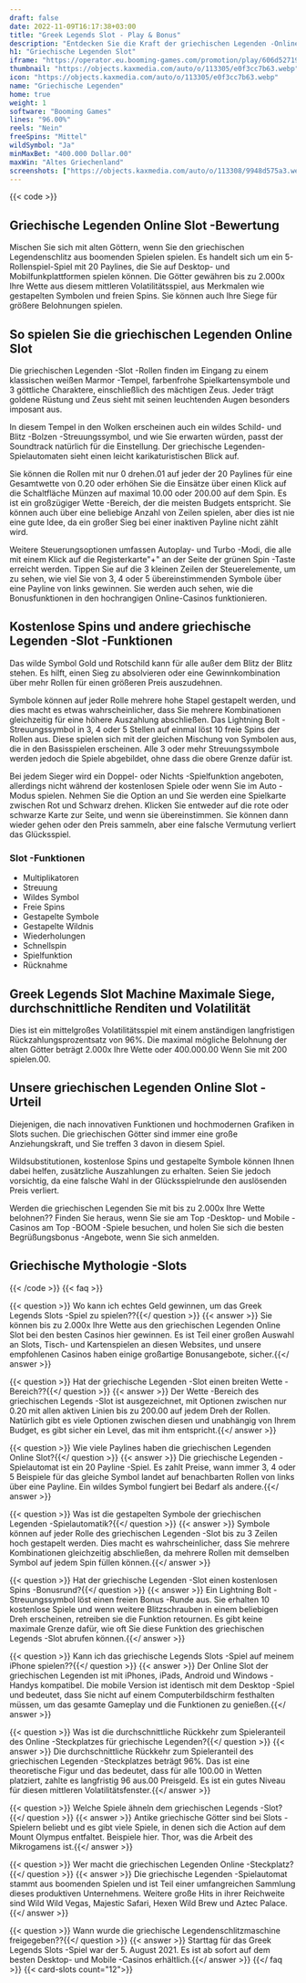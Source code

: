 ```yaml
---
draft: false
date: 2022-11-09T16:17:38+03:00
title: "Greek Legends Slot - Play & Bonus"
description: "Entdecken Sie die Kraft der griechischen Legenden -Online Slot in unserer vollständigen Überprüfung des Gameplays & Features. Wir werden auch zeigen, wo wir mit dem besten Casino -Bonus spielen können."
h1: "Griechische Legenden Slot"
iframe: "https://operator.eu.booming-games.com/promotion/play/606d52719e1ee6001cfdf21e/desktop/demo-links/en"
thumbnail: "https://objects.kaxmedia.com/auto/o/113305/e0f3cc7b63.webp"
icon: "https://objects.kaxmedia.com/auto/o/113305/e0f3cc7b63.webp"
name: "Griechische Legenden"
home: true
weight: 1
software: "Booming Games"
lines: "96.00%"
reels: "Nein"
freeSpins: "Mittel"
wildSymbol: "Ja"
minMaxBet: "400.000 Dollar.00"
maxWin: "Altes Griechenland"
screenshots: ["https://objects.kaxmedia.com/auto/o/113308/9948d575a3.webp"]
---
```


{{< code >}}<h2>Griechische Legenden Online Slot -Bewertung</h2><p>Mischen Sie sich mit alten Göttern, wenn Sie den griechischen Legendenschlitz aus boomenden Spielen spielen. Es handelt sich um ein 5-Rollenspiel-Spiel mit 20 Paylines, die Sie auf Desktop- und Mobilfunkplattformen spielen können. Die Götter gewähren bis zu 2.000x Ihre Wette aus diesem mittleren Volatilitätsspiel, aus Merkmalen wie gestapelten Symbolen und freien Spins. Sie können auch Ihre Siege für größere Belohnungen spielen.</p><h2>So spielen Sie die griechischen Legenden Online Slot</h2><p>Die griechischen Legenden -Slot -Rollen finden im Eingang zu einem klassischen weißen Marmor -Tempel, farbenfrohe Spielkartensymbole und 3 göttliche Charaktere, einschließlich des mächtigen Zeus. Jeder trägt goldene Rüstung und Zeus sieht mit seinen leuchtenden Augen besonders imposant aus.</p><p>In diesem Tempel in den Wolken erscheinen auch ein wildes Schild- und Blitz -Bolzen -Streuungssymbol, und wie Sie erwarten würden, passt der Soundtrack natürlich für die Einstellung. Der griechische Legenden-Spielautomaten sieht einen leicht karikaturistischen Blick auf.</p><p>Sie können die Rollen mit nur 0 drehen.01 auf jeder der 20 Paylines für eine Gesamtwette von 0.20 oder erhöhen Sie die Einsätze über einen Klick auf die Schaltfläche Münzen auf maximal 10.00 oder 200.00 auf dem Spin. Es ist ein großzügiger Wette -Bereich, der die meisten Budgets entspricht. Sie können auch über eine beliebige Anzahl von Zeilen spielen, aber dies ist nie eine gute Idee, da ein großer Sieg bei einer inaktiven Payline nicht zählt wird.</p><p>Weitere Steuerungsoptionen umfassen Autoplay- und Turbo -Modi, die alle mit einem Klick auf die Registerkarte"+" an der Seite der grünen Spin -Taste erreicht werden. Tippen Sie auf die 3 kleinen Zeilen der Steuerelemente, um zu sehen, wie viel Sie von 3, 4 oder 5 übereinstimmenden Symbole über eine Payline von links gewinnen. Sie werden auch sehen, wie die Bonusfunktionen in den hochrangigen Online-Casinos funktionieren.</p><h2>Kostenlose Spins und andere griechische Legenden -Slot -Funktionen</h2><p>Das wilde Symbol Gold und Rotschild kann für alle außer dem Blitz der Blitz stehen. Es hilft, einen Sieg zu absolvieren oder eine Gewinnkombination über mehr Rollen für einen größeren Preis auszudehnen.</p><p>Symbole können auf jeder Rolle mehrere hohe Stapel gestapelt werden, und dies macht es etwas wahrscheinlicher, dass Sie mehrere Kombinationen gleichzeitig für eine höhere Auszahlung abschließen. Das Lightning Bolt -Streuungssymbol in 3, 4 oder 5 Stellen auf einmal löst 10 freie Spins der Rollen aus. Diese spielen sich mit der gleichen Mischung von Symbolen aus, die in den Basisspielen erscheinen. Alle 3 oder mehr Streuungssymbole werden jedoch die Spiele abgebildet, ohne dass die obere Grenze dafür ist.</p><p>Bei jedem Sieger wird ein Doppel- oder Nichts -Spielfunktion angeboten, allerdings nicht während der kostenlosen Spiele oder wenn Sie im Auto -Modus spielen. Nehmen Sie die Option an und Sie werden eine Spielkarte zwischen Rot und Schwarz drehen. Klicken Sie entweder auf die rote oder schwarze Karte zur Seite, und wenn sie übereinstimmen. Sie können dann wieder gehen oder den Preis sammeln, aber eine falsche Vermutung verliert das Glücksspiel.</p><h3>
Slot -Funktionen</h3><ul>
<li></span>
Multiplikatoren</li>
<li></span>
Streuung</li>
<li></span>
Wildes Symbol</li>
<li></span>
Freie Spins</li>
<li></span>
Gestapelte Symbole</li>
<li></span>
Gestapelte Wildnis</li>
<li></span>
Wiederholungen</li>
<li></span>
Schnellspin</li>
<li></span>
Spielfunktion</li>
<li></span>
Rücknahme</li></ul><h2>Greek Legends Slot Machine Maximale Siege, durchschnittliche Renditen und Volatilität</h2><p>Dies ist ein mittelgroßes Volatilitätsspiel mit einem anständigen langfristigen Rückzahlungsprozentsatz von 96%. Die maximal mögliche Belohnung der alten Götter beträgt 2.000x Ihre Wette oder 400.000.00 Wenn Sie mit 200 spielen.00.</p><h2>Unsere griechischen Legenden Online Slot -Urteil</h2><p>Diejenigen, die nach innovativen Funktionen und hochmodernen Grafiken in Slots suchen. Die griechischen Götter sind immer eine große Anziehungskraft, und Sie treffen 3 davon in diesem Spiel.</p><p>Wildsubstitutionen, kostenlose Spins und gestapelte Symbole können Ihnen dabei helfen, zusätzliche Auszahlungen zu erhalten. Seien Sie jedoch vorsichtig, da eine falsche Wahl in der Glücksspielrunde den auslösenden Preis verliert.</p><p>Werden die griechischen Legenden Sie mit bis zu 2.000x Ihre Wette belohnen?? Finden Sie heraus, wenn Sie sie am Top -Desktop- und Mobile -Casinos am Top -BOOM -Spiele besuchen, und holen Sie sich die besten Begrüßungsbonus -Angebote, wenn Sie sich anmelden.</p><h2>Griechische Mythologie -Slots</h2>
{{< /code >}}
{{< faq >}}

{{< question >}} Wo kann ich echtes Geld gewinnen, um das Greek Legends Slots -Spiel zu spielen??{{</ question >}}
{{< answer >}} Sie können bis zu 2.000x Ihre Wette aus den griechischen Legenden Online Slot bei den besten Casinos hier gewinnen. Es ist Teil einer großen Auswahl an Slots, Tisch- und Kartenspielen an diesen Websites, und unsere empfohlenen Casinos haben einige großartige Bonusangebote, sicher.{{</ answer >}}

{{< question >}} Hat der griechische Legenden -Slot einen breiten Wette -Bereich??{{</ question >}}
{{< answer >}} Der Wette -Bereich des griechischen Legends -Slot ist ausgezeichnet, mit Optionen zwischen nur 0.20 mit allen aktiven Linien bis zu 200.00 auf jedem Dreh der Rollen. Natürlich gibt es viele Optionen zwischen diesen und unabhängig von Ihrem Budget, es gibt sicher ein Level, das mit ihm entspricht.{{</ answer >}}

{{< question >}} Wie viele Paylines haben die griechischen Legenden Online Slot?{{</ question >}}
{{< answer >}} Die griechische Legenden -Spielautomat ist ein 20 Payline -Spiel. Es zahlt Preise, wann immer 3, 4 oder 5 Beispiele für das gleiche Symbol landet auf benachbarten Rollen von links über eine Payline. Ein wildes Symbol fungiert bei Bedarf als andere.{{</ answer >}}

{{< question >}} Was ist die gestapelten Symbole der griechischen Legenden -Spielautomatik?{{</ question >}}
{{< answer >}} Symbole können auf jeder Rolle des griechischen Legenden -Slot bis zu 3 Zeilen hoch gestapelt werden. Dies macht es wahrscheinlicher, dass Sie mehrere Kombinationen gleichzeitig abschließen, da mehrere Rollen mit demselben Symbol auf jedem Spin füllen können.{{</ answer >}}

{{< question >}} Hat der griechische Legenden -Slot einen kostenlosen Spins -Bonusrund?{{</ question >}}
{{< answer >}} Ein Lightning Bolt -Streuungssymbol löst einen freien Bonus -Runde aus. Sie erhalten 10 kostenlose Spiele und wenn weitere Blitzschrauben in einem beliebigen Dreh erscheinen, retreiben sie die Funktion retournen. Es gibt keine maximale Grenze dafür, wie oft Sie diese Funktion des griechischen Legends -Slot abrufen können.{{</ answer >}}

{{< question >}} Kann ich das griechische Legends Slots -Spiel auf meinem iPhone spielen??{{</ question >}}
{{< answer >}} Der Online Slot der griechischen Legenden ist mit iPhones, iPads, Android und Windows -Handys kompatibel. Die mobile Version ist identisch mit dem Desktop -Spiel und bedeutet, dass Sie nicht auf einem Computerbildschirm festhalten müssen, um das gesamte Gameplay und die Funktionen zu genießen.{{</ answer >}}

{{< question >}} Was ist die durchschnittliche Rückkehr zum Spieleranteil des Online -Steckplatzes für griechische Legenden?{{</ question >}}
{{< answer >}} Die durchschnittliche Rückkehr zum Spieleranteil des griechischen Legenden -Steckplatzes beträgt 96%. Das ist eine theoretische Figur und das bedeutet, dass für alle 100.00 in Wetten platziert, zahlte es langfristig 96 aus.00 Preisgeld. Es ist ein gutes Niveau für diesen mittleren Volatilitätsfenster.{{</ answer >}}

{{< question >}} Welche Spiele ähneln dem griechischen Legends -Slot?{{</ question >}}
{{< answer >}} Antike griechische Götter sind bei Slots -Spielern beliebt und es gibt viele Spiele, in denen sich die Action auf dem Mount Olympus entfaltet. Beispiele hier. Thor, was die Arbeit des Mikrogamens ist.{{</ answer >}}

{{< question >}} Wer macht die griechischen Legenden Online -Steckplatz?{{</ question >}}
{{< answer >}} Die griechische Legenden -Spielautomat stammt aus boomenden Spielen und ist Teil einer umfangreichen Sammlung dieses produktiven Unternehmens. Weitere große Hits in ihrer Reichweite sind Wild Wild Vegas, Majestic Safari, Hexen Wild Brew und Aztec Palace.{{</ answer >}}

{{< question >}} Wann wurde die griechische Legendenschlitzmaschine freigegeben??{{</ question >}}
{{< answer >}} Starttag für das Greek Legends Slots -Spiel war der 5. August 2021. Es ist ab sofort auf dem besten Desktop- und Mobile -Casinos erhältlich.{{</ answer >}}
{{</ faq >}}
{{< card-slots count="12">}}